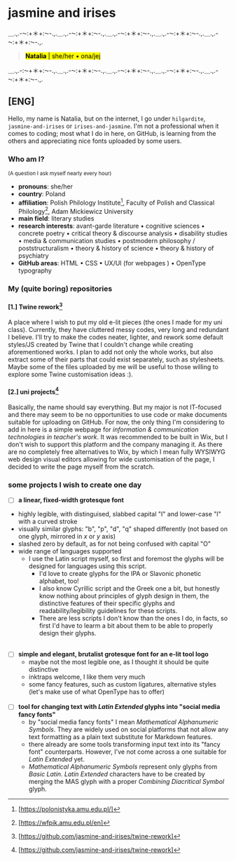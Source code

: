 # jasmine and irises

＿.,.-⁓:+＊+:⁓-.,.＿.,.-⁓:+＊+:⁓-.,.＿.,.-⁓:+＊+:⁓-.,.＿.,.-⁓:+＊+:⁓-.,.＿.,.-⁓:+＊+:⁓-.,.<br>
  > <mark>**Natalia** | she/her • ona/jej</mark> <br>

＿.,.-:⁓+＊+:⁓-.,.＿.,.-⁓:+＊+:⁓-.,.＿.,.-⁓:+＊+:⁓-.,.＿.,.-⁓:+＊+:⁓-.,.＿.,.-⁓:+＊+:⁓-.,.

## [ENG]
Hello, my name is Natalia, but on the internet, I go under `hilgardite`, `jasmine-and-irises` or `irises-and-jasmine`. 
I'm not a professional when it comes to coding; most what I do in here, on GitHub, is learning from the others and appreciating nice fonts uploaded by some users.
### Who am I? 
<small>(A question I ask myself nearly every hour)</small><br>
- **pronouns**: she/her
- **country**: Poland
- **affiliation**: Polish Philology Institute[^1], Faculty of Polish and Classical Philology[^2], Adam Mickiewicz University
- **main field**: literary studies
- **research interests**: avant-garde literature • cognitive sciences • concrete poetry • critical theory & discourse analysis • disability studies • media & communication studies • postmodern philosophy / poststructuralism • theory & history of science • theory & history of psychiatry
- **GitHub areas**: HTML • CSS • UX/UI (for webpages ) • OpenType typography 
### My (quite boring) repositories
#### [1.] Twine rework[^view]
A place where I wish to put my old e-lit pieces (the ones I made for my uni class). Currently, they have cluttered messy codes, very long and redundant I believe. I'll try to make the codes neater, lighter, and rework some default styles/JS created by Twine that I couldn't change while creating aforementioned works. I plan to add not only the whole works, but also extract some of their parts that could exist separately, such as stylesheets. Maybe some of the files uploaded by me will be useful to those willing to explore some Twine customisation ideas :).
#### [2.] uni projects[^view]
Basically, the name should say everything. But my major is not IT-focused and there may seem to be no opportunities to use code or make documents suitable for uploading on GitHub. For now, the only thing I'm considering to add in here is a simple webpage for _information & communication technologies in teacher's work_. It was recommended to be built in Wix, but I don't wish to support this platform and the company managing it. As there are no completely free alternatives to Wix, by which I mean fully WYSIWYG web design visual editors allowing for wide customisation of the page, I decided to write the page myself from the scratch. 
### some projects I wish to create one day
- [ ] **a linear, fixed-width grotesque font**
- highly legible, with distinguised, slabbed capital "I" and lower-case "l" with a curved stroke
- visually similar glyphs: "b", "p", "d", "q" shaped differently (not based on one glyph, mirrored in _x_ or _y_ axis)
- slashed zero by default, as for not being confused with capital "O"
- wide range of languages supported
  - I use the Latin script myself, so first and foremost the glyphs will be designed for languages using this script.
    - I'd love to create glyphs for the IPA or Slavonic phonetic alphabet, too!
    - I also know Cyrillic script and the Greek one a bit, but honestly know nothing about principles of glyph design in them, the distinctive features of their specific glyphs and readability/legibility guidelines for these scripts.
    - There are less scripts I don't know than the ones I do, in facts, so first I'd have to learm a bit about them to be able to properly design their glyphs. <br><br>
- [ ] **simple and elegant, brutalist grotesque font for an e-lit tool logo**
  - maybe not the most legible one, as I thought it should be quite distinctive
  - inktraps welcome, I like them very much
  - some fancy features, such as custom ligatures, alternative styles (let's make use of what OpenType has to offer) <br><br>
- [ ] **tool for changing text with _Latin Extended_ glyphs into "social media fancy fonts"**
  - by "social media fancy fonts" I mean _Mathematical Alphanumeric Symbols_. They are widely used on social platforms that not allow any text formatting as a plain text substitute for Markdown features.
  - there already are some tools transforming input text into its "fancy font" counterparts. However, I've not come across a one suitable for _Latin Extended_ yet.
  - _Mathematical Alphanumeric Symbols_ represent only glyphs from _Basic Latin_. _Latin Extended_ characters have to be created by merging the MAS glyph with a proper _Combining Diacritical Symbol_ glyph.

[^1]: [https://polonistyka.amu.edu.pl/]
[^2]: [https://wfpik.amu.edu.pl/en]
[^view]: [https://github.com/jasmine-and-irises/twine-rework]
[^view]: [https://github.com/jasmine-and-irises/uni-projects-filpol]
<!---
---
### [PL]
[tb added]
--->
<!---
jasmine-and-irises/jasmine-and-irises is a ✨ special ✨ repository because its `README.md` (this file) appears on your GitHub profile.
You can click the Preview link to take a look at your changes.
--->
